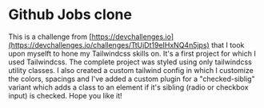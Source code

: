 # Github Jobs clone

This is a challenge from [https://devchallenges.io](https://devchallenges.io/challenges/TtUjDt19eIHxNQ4n5jps) that I took upon myselft to hone my Tailwindcss skills on. It's a first project for which I used
Tailwindcss. The complete project was styled using only tailwindcss utility classes. I also created a custom tailwind config in which I customize the colors, spacings and I've added a custom plugin for a "checked-siblig" variant which adds a class to an element if it's sibling (radio or checkbox input) is checked. Hope you like it!
